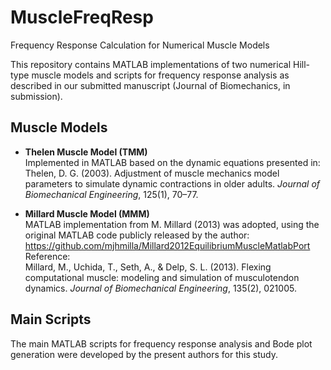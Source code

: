 # MuscleFreqResp
Frequency Response Calculation for Numerical Muscle Models

This repository contains MATLAB implementations of two numerical Hill-type muscle models and scripts for frequency response analysis as described in our submitted manuscript (Journal of Biomechanics, in submission).

## Muscle Models

- **Thelen Muscle Model (TMM)**  
  Implemented in MATLAB based on the dynamic equations presented in:  
  Thelen, D. G. (2003). Adjustment of muscle mechanics model parameters to simulate dynamic contractions in older adults. *Journal of Biomechanical Engineering*, 125(1), 70–77.

- **Millard Muscle Model (MMM)**  
  MATLAB implementation from M. Millard (2013) was adopted, using the original MATLAB code publicly released by the author:  
  https://github.com/mjhmilla/Millard2012EquilibriumMuscleMatlabPort  
  Reference:  
  Millard, M., Uchida, T., Seth, A., & Delp, S. L. (2013). Flexing computational muscle: modeling and simulation of musculotendon dynamics. *Journal of Biomechanical Engineering*, 135(2), 021005.

## Main Scripts

The main MATLAB scripts for frequency response analysis and Bode plot generation were developed by the present authors for this study.
